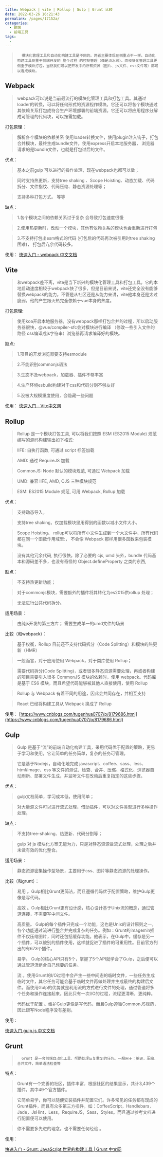 ```yaml
---
title: Webpack | vite | Rollup | Gulp | Grunt 比较
date: 2022-03-26 16:21:43
permalink: /pages/17152a/
categories:
  - 前端
  - 前端工具
tags:
  - 
---
```


>       模块化管理工具和自动化构建工具是不同的。两者主要体现在侧重点不一样。自动化构建工具侧重于前端开发的 整个过程 的控制管理（像是流水线）。而模块化管理工具更侧重于模块打包，当然我们可以把开发中的所有资源（图片、js文件、css文件等）都可以看成模块。

<!-- more -->

## Webpack

>    webpack可以说是当前最流行的模块化管理工具和打包工具。其通过loader的转换，可以将任何形式的资源视作模块。它还可以将各个模块通过其依赖关系打包成符合生产环境部署的前端资源。它还可以将应用程序分解成可管理的代码块，可以按需加载。

打包原理：
>   解析各个模块的依赖关系 使用loader转换文件，使用plugin注入钩子，打包合并模块，最终生成bundle文件，使用express开启本地服务器， 浏览器请求的是bundle文件，也就是打包过后的文件。

优点：
>   基本之前gulp 可以进行的操作处理，现在webpack也都可以做；

>   同时支持热更新，支持tree shaking 、Scope Hoisting、动态加载、代码拆分、文件指纹、代码压缩、静态资源处理等；

>   支持多种打包方式。 等等

缺点：
>   1.各个模块之间的依赖关系过于复杂 会导致打包速度很慢

>   2.使用热更新时，改动一个模块，其他有依赖关系的模块也会重新进行打包

>   3.不支持打包出esm格式的代码 (打包后的代码再次被引用时tree shaking 困难)， 打包后亢余代码较多。

使用：
[快速入门 - webpack 中文文档](https://webpack.docschina.org/concepts/)

## Vite

>   和webpack差不离，vite是当下新兴的模块化管理工具和打包工具。它的本地启动速度相较于webpack快了很多，但是目前来说，vite还完全没有能够替换webpack的能力，不管是从社区还是从能力来讲，vite他本身还是太过脆弱，他的产生跟火热完全依赖于vue本身的热度。

打包原理:

>   使用koa开启本地服务器，没有webpack那样打包合并的过程，所以启动服务器很快，@vue/compiler-sfc会对模块进行编译 （修改一些引入文件的路径 css编译成js字符串）浏览器再请求编译好的模块。

缺点:
>   1.项目的开发浏览器要支持esmodule

>   2.不能识别commonjs语法

>   3.生态不及webpack，加载器、插件不够丰富

>   4.生产环境esbuild构建对于css和代码分割不够友好

>   5.没被大规模重度使用，会隐藏一些问题

使用：
[快速入门 - Vite中文网](https://vitejs.cn/guide/)

## Rollup

>    Rollup 是一个模块打包工具, 可以将我们按照 ESM (ES2015 Module) 规范编写的源码构建输出如下格式:

>    IIFE: 自执行函数, 可通过 script 标签加载

>    AMD: 通过 RequireJS 加载

>    CommonJS: Node 默认的模块规范, 可通过 Webpack 加载

>    UMD: 兼容 IIFE, AMD, CJS 三种模块规范

>    ESM: ES2015 Module 规范, 可用 Webpack, Rollup 加载

优点：
>   支持动态导入。

>   支持tree shaking。仅加载模块里用得到的函数以减小文件大小。

>   Scope Hoisting。 rollup可以将所有小文件生成到一个大文件中，所有代码都在同一个函数作用域里:， 不会像 Webpack 那样用很多函数来包装模块。

>   没有其他冗余代码, 执行很快。除了必要的 cjs, umd 头外，bundle 代码基本和源码差不多，也没有奇怪的 Object.defineProperty 之类的东西,

缺点：

>   不支持热更新功能；

>   对于commonjs模块，需要额外的插件将其转化为es2015供rollup 处理；

>   无法进行公共代码拆分。

适用场景：
>   由纯js开发的第三方库； 需要生成单一的umd文件的场景

比较（和webpack）：
>   基于权衡，Rollup 目前还不支持代码拆分（Code Splitting）和模块的热更新（HMR）

>   一般而言，对于应用使用 Webpack，对于类库使用 Rollup；

>   需要代码拆分(Code Splitting)，或者很多静态资源需要处理，再或者构建的项目需要引入很多 CommonJS 模块的依赖时，使用 webpack。代码库是基于 ES6 模块，而且希望代码能够被其他人直接使用，使用 Rollup

>   Rollup 与 Webpack 有着不同的用途，因此会共同存在，并相互支持

>   React 已经将构建工具从 Webpack 换成了 Rollup

使用：
     [https://www.cnblogs.com/tugenhua0707/p/8179686.html](https://www.cnblogs.com/tugenhua0707/p/8179686.html)

## Gulp

>    Gulp 是基于“流”的前端自动化构建工具，采用代码优于配置的策略，更易于学习和使用，它让简单的任务简单，复杂的任务可管理。

>    它是基于Nodejs，自动化地完成 javascript、coffee、sass、less、html/image、css 等文件的测试、检查、合并、压缩、格式化、浏览器自动刷新、部署文件生成，并监听文件在改动后重复指定的这些步骤。

优点：
>   gulp文档简单，学习成本低，使用简单；

>   对大量源文件可以进行流式处理，借助插件，可以对文件类型进行多种操作处理。

缺点：
>   不支持tree-shaking、热更新、代码分割等；

>   gulp 对 js 模块化方案无能为力，只是对静态资源做流式处理，处理之后并未做有效的优化整合。

适用场景：
>   静态资源密集操作型场景，主要用于css、图片等静态资源的处理操作。

比较（和grunt）：

>   易用 。Gulp相比Grunt更简洁，而且遵循代码优于配置策略，维护Gulp更像是写代码。

>   高效 。Gulp相比Grunt更有设计感，核心设计基于Unix流的概念，通过管道连接，不需要写中间文件。

>   高质量。 Gulp的每个插件只完成一个功能，这也是Unix的设计原则之一，各个功能通过流进行整合并完成复杂的任务。例如：Grunt的imagemin插件不仅压缩图片，同时还包括缓存功能。他表示，在Gulp中，缓存是另一个插件，可以被别的插件使用，这样就促进了插件的可重用性。目前官方列出的有673个插件。

>   易学。 Gulp的核心API只有5个，掌握了5个API就学会了Gulp，之后便可以通过管道流组合自己想要的任务。

>   流 。使用Grunt的I/O过程中会产生一些中间态的临时文件，一些任务生成临时文件，其它任务可能会基于临时文件再做处理并生成最终的构建后文件。而使用Gulp的优势就是利用流的方式进行文件的处理，通过管道将多个任务和操作连接起来，因此只有一次I/O的过程，流程更清晰，更纯粹。

>   代码优于配置 。维护Gulp更像是写代码，而且Gulp遵循CommonJS规范，因此跟写Node程序没有差别。

使用：

[快速入门 gulp.js 中文文档](https://www.gulpjs.com.cn/docs/getting-started/quick-start/)

## Grunt

>       Grunt 是一套前端自动化工具，帮助处理反复重复的任务。一般用于：编译，压缩，合并文件，简单语法检查等

特点：

>   Grunt有一个完善的社区，插件丰富，根据社区的结果显示，共计3,439个插件，其中49个官方插件。

>   它简单易学，你可以随便安装插件并配置它们。许多常见的任务都有现成的Grunt插件，而且有众多第三方插件，如：CoffeeScript，Handlebars，Jade，JsHint，Less，RequireJS，Sass，Styles。而且通过参考文档进行配置便可以使用。

>   你不需要多先进的理念，也不需要任何经验 。

使用：

[快速入门 - Grunt: JavaScript 世界的构建工具 | Grunt 中文网](https://www.gruntjs.net/getting-started)